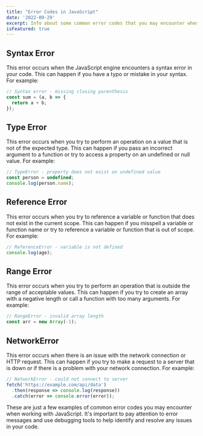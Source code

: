 ```yaml
---
title: "Error Codes in JavaScript"
date: '2022-09-29'
excerpt: Info about some common error codes that you may encounter when working with JavaScript.
isFeatured: true
---
```

## Syntax Error

This error occurs when the JavaScript engine encounters a syntax error in your code. This can happen if you have a typo or mistake in your syntax. For example:

```js
// Syntax error - missing closing parenthesis
const sum = (a, b => {
  return a + b;
});

```
## Type Error

This error occurs when you try to perform an operation on a value that is not of the expected type. This can happen if you pass an incorrect argument to a function or try to access a property on an undefined or null value. For example:

```js
// TypeError - property does not exist on undefined value
const person = undefined;
console.log(person.name);


```

## Reference Error

This error occurs when you try to reference a variable or function that does not exist in the current scope. This can happen if you misspell a variable or function name or try to reference a variable or function that is out of scope. For example:

```js
// ReferenceError - variable is not defined
console.log(age);
```

## Range Error

This error occurs when you try to perform an operation that is outside the range of acceptable values. This can happen if you try to create an array with a negative length or call a function with too many arguments. For example:

```js
// RangeError - invalid array length
const arr = new Array(-1);

```
## NetworkError

This error occurs when there is an issue with the network connection or HTTP request. This can happen if you try to make a request to a server that is down or if there is a problem with your network connection. For example:

```js
// NetworkError - could not connect to server
fetch('https://example.com/api/data')
  .then(response => console.log(response))
  .catch(error => console.error(error));
```

These are just a few examples of common error codes you may encounter when working with JavaScript. It's important to pay attention to error messages and use debugging tools to help identify and resolve any issues in your code.


